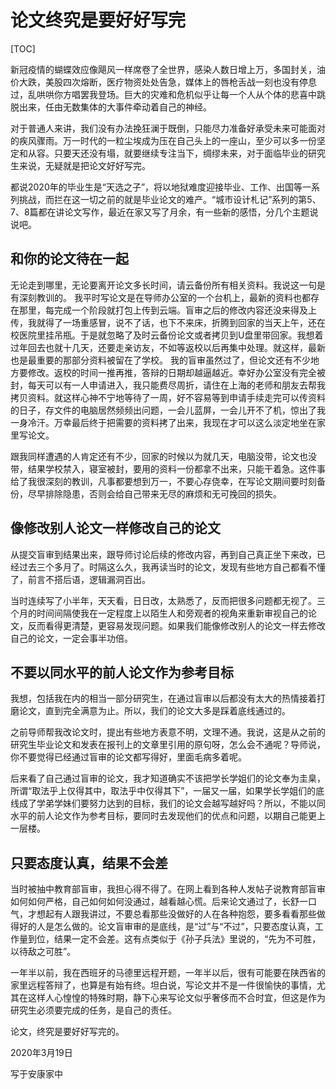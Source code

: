 # 论文终究是要好好写完

[TOC]

新冠疫情的蝴蝶效应像飓风一样席卷了全世界，感染人数日增上万，多国封关，油价大跌，美股四次熔断，医疗物资处处告急，媒体上的唇枪舌战一刻也没有停息过，乱哄哄你方唱罢我登场。巨大的灾难和危机似乎让每一个人从个体的悲喜中跳脱出来，任由无数集体的大事件牵动着自己的神经。



对于普通人来讲，我们没有办法挽狂澜于既倒，只能尽力准备好承受未来可能面对的疾风骤雨。万一时代的一粒尘埃成为压在自己头上的一座山，至少可以多一份坚定和从容。只要天还没有塌，就要继续专注当下，绸缪未来，对于面临毕业的研究生来说，无疑就是把论文好好写完。

        

都说2020年的毕业生是“天选之子”，将以地狱难度迎接毕业、工作、出国等一系列挑战，而拦在这一切之前的就是毕业论文的难产。“城市设计札记”系列的第5、7、8篇都在讲论文写作，最近在家又写了月余，有一些新的感悟，分几个主题说说吧。





## 和你的论文待在一起



无论走到哪里，无论要离开论文多长时间，请云备份所有相关资料。我说这一句是有深刻教训的。
我平时写论文是在导师办公室的一个台机上，最新的资料也都存在那里，每完成一个阶段就打包上传到云端。盲审之后的修改内容还没来得及上传，我就得了一场重感冒，说不了话，也下不来床，折腾到回家的当天上午，还在校医院里挂吊瓶。于是就忽略了及时云备份论文或者拷贝到U盘里带回家。我想着过年回去也就十几天，还要走亲访友，不如等返校以后再集中处理。就这样，最新也是最重要的那部分资料被留在了学校。
我的盲审虽然过了，但论文还有不少地方要修改。返校的时间一推再推，答辩的日期却越逼越近。幸好办公室没有完全被封，每天可以有一人申请进入，我只能费尽周折，请住在上海的老师和朋友去帮我拷贝资料。就这样心神不宁地等待了一周，好不容易等到申请手续走完可以传资料的日子，存文件的电脑居然频频出问题，一会儿蓝屏，一会儿开不了机，惊出了我一身冷汗。万幸最后终于把需要的资料拷了出来，我现在才可以这么淡定地坐在家里写论文。



跟我同样遭遇的人肯定还有不少，回家的时候以为就几天，电脑没带，论文也没带，结果学校禁入，寝室被封，要用的资料一份都拿不出来，只能干着急。这件事给了我很深刻的教训，凡事都要想到万一，不要心存侥幸，在写论文期间要时刻备份，尽早排除隐患，否则会给自己带来无尽的麻烦和无可挽回的损失。





## 像修改别人论文一样修改自己的论文



从提交盲审到结果出来，跟导师讨论后续的修改内容，再到自己真正坐下来改，已经过去三个多月了。时隔这么久，我再读当时的论文，发现有些地方自己都看不懂了，前言不搭后语，逻辑漏洞百出。



当时连续写了小半年，天天看，日日改，太熟悉了，反而把很多问题都无视了。三个月的时间间隔使我在一定程度上以陌生人和旁观者的视角来重新审视自己的论文，反而看得更清楚，更容易发现问题。如果我们能像修改别人的论文一样去修改自己的论文，一定会事半功倍。







## 不要以同水平的前人论文作为参考目标



我想，包括我在内的相当一部分研究生，在通过盲审以后都没有太大的热情接着打磨论文，直到完全满意为止。所以，我们的论文大多是踩着底线通过的。



之前导师帮我改论文时，提出有些地方表意不明，文理不通。我说，这是从之前的研究生毕业论文和发表在报刊上的文章里引用的原句呀，怎么会不通呢？导师说，你不要觉得已经通过盲审的论文都写得好，里面毛病多着呢。



后来看了自己通过盲审的论文，我才知道确实不该把学长学姐们的论文奉为圭臬，所谓“取法乎上仅得其中，取法乎中仅得其下”，一届又一届，如果学长学姐们的底线成了学弟学妹们要努力达到的目标，我们的论文会越写越好吗？所以，不能以同水平的前人论文作为参考目标，要同时去发现他们的优点和问题，以期自己能更上一层楼。





## 只要态度认真，结果不会差



当时被抽中教育部盲审，我担心得不得了。在网上看到各种人发帖子说教育部盲审如何如何严格，自己如何如何没通过，越看越心慌。后来论文通过了，长舒一口气，才想起有人跟我讲过，不要总看那些没做好的人在各种抱怨，要多看看那些做得好的人是怎么做的。论文盲审审的是底线，是“过”与“不过”，只要态度认真，工作量到位，结果一定不会差。这有点类似于《孙子兵法》里说的，“先为不可胜，以待敌之可胜”。



一年半以前，我在西班牙的马德里远程开题，一年半以后，很有可能要在陕西省的家里远程答辩了，也算是有始有终。坦白说，写论文并不是一件很愉快的事情，尤其在这样人心惶惶的特殊时期，静下心来写论文似乎奢侈而不合时宜，但这是作为研究生必须要完成的任务，是自己的责任。



论文，终究是要好好写完的。





2020年3月19日

写于安康家中